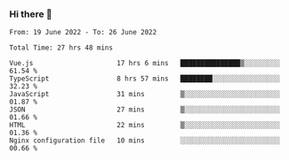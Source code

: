 ### Hi there 👋

<!--
**siaikin/siaikin** is a ✨ _special_ ✨ repository because its `README.md` (this file) appears on your GitHub profile.

Here are some ideas to get you started:

- 🔭 I’m currently working on ...
- 🌱 I’m currently learning ...
- 👯 I’m looking to collaborate on ...
- 🤔 I’m looking for help with ...
- 💬 Ask me about ...
- 📫 How to reach me: ...
- 😄 Pronouns: ...
- ⚡ Fun fact: ...
-->

<!--START_SECTION:waka-->

```text
From: 19 June 2022 - To: 26 June 2022

Total Time: 27 hrs 48 mins

Vue.js                     17 hrs 6 mins   ███████████████▒░░░░░░░░░   61.54 %
TypeScript                 8 hrs 57 mins   ████████░░░░░░░░░░░░░░░░░   32.23 %
JavaScript                 31 mins         ▒░░░░░░░░░░░░░░░░░░░░░░░░   01.87 %
JSON                       27 mins         ▒░░░░░░░░░░░░░░░░░░░░░░░░   01.66 %
HTML                       22 mins         ▒░░░░░░░░░░░░░░░░░░░░░░░░   01.36 %
Nginx configuration file   10 mins         ░░░░░░░░░░░░░░░░░░░░░░░░░   00.66 %
```

<!--END_SECTION:waka-->
